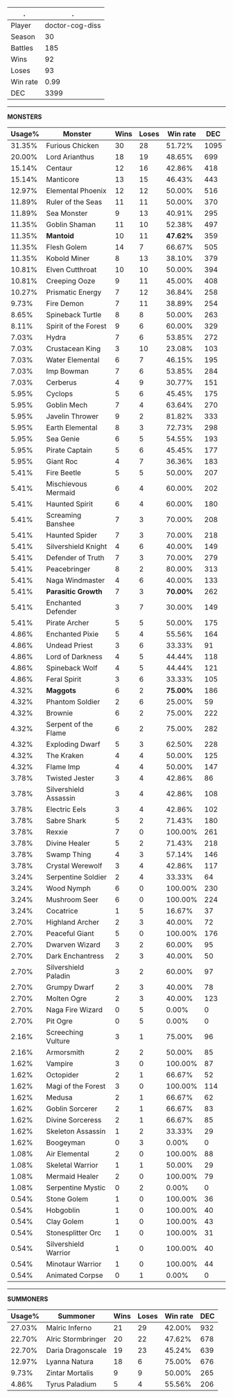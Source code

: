 .|.
|-|-
Player|doctor-cog-diss
Season|30
Battles|185
Wins|92
Loses|93
Win rate|0.99
DEC|3399

---
**MONSTERS**

Usage%|Monster|Wins|Loses|Win rate|DEC|
-|-|-|-|-|-|
31.35%|Furious Chicken|30|28|51.72%|1095|
20.00%|Lord Arianthus|18|19|48.65%|699|
15.14%|Centaur|12|16|42.86%|418|
15.14%|Manticore|13|15|46.43%|443|
12.97%|Elemental Phoenix|12|12|50.00%|516|
11.89%|Ruler of the Seas|11|11|50.00%|370|
11.89%|Sea Monster|9|13|40.91%|295|
11.35%|Goblin Shaman|11|10|52.38%|497|
11.35%|**Mantoid**|10|11|**47.62%**|359|
11.35%|Flesh Golem|14|7|66.67%|505|
11.35%|Kobold Miner|8|13|38.10%|379|
10.81%|Elven Cutthroat|10|10|50.00%|394|
10.81%|Creeping Ooze|9|11|45.00%|408|
10.27%|Prismatic Energy|7|12|36.84%|258|
9.73%|Fire Demon|7|11|38.89%|254|
8.65%|Spineback Turtle|8|8|50.00%|263|
8.11%|Spirit of the Forest|9|6|60.00%|329|
7.03%|Hydra|7|6|53.85%|272|
7.03%|Crustacean King|3|10|23.08%|103|
7.03%|Water Elemental|6|7|46.15%|195|
7.03%|Imp Bowman|7|6|53.85%|284|
7.03%|Cerberus|4|9|30.77%|151|
5.95%|Cyclops|5|6|45.45%|175|
5.95%|Goblin Mech|7|4|63.64%|270|
5.95%|Javelin Thrower|9|2|81.82%|333|
5.95%|Earth Elemental|8|3|72.73%|298|
5.95%|Sea Genie|6|5|54.55%|193|
5.95%|Pirate Captain|5|6|45.45%|177|
5.95%|Giant Roc|4|7|36.36%|183|
5.41%|Fire Beetle|5|5|50.00%|207|
5.41%|Mischievous Mermaid|6|4|60.00%|202|
5.41%|Haunted Spirit|6|4|60.00%|180|
5.41%|Screaming Banshee|7|3|70.00%|208|
5.41%|Haunted Spider|7|3|70.00%|218|
5.41%|Silvershield Knight|4|6|40.00%|149|
5.41%|Defender of Truth|7|3|70.00%|279|
5.41%|Peacebringer|8|2|80.00%|313|
5.41%|Naga Windmaster|4|6|40.00%|133|
5.41%|**Parasitic Growth**|7|3|**70.00%**|262|
5.41%|Enchanted Defender|3|7|30.00%|149|
5.41%|Pirate Archer|5|5|50.00%|175|
4.86%|Enchanted Pixie|5|4|55.56%|164|
4.86%|Undead Priest|3|6|33.33%|91|
4.86%|Lord of Darkness|4|5|44.44%|118|
4.86%|Spineback Wolf|4|5|44.44%|121|
4.86%|Feral Spirit|3|6|33.33%|105|
4.32%|**Maggots**|6|2|**75.00%**|186|
4.32%|Phantom Soldier|2|6|25.00%|59|
4.32%|Brownie|6|2|75.00%|222|
4.32%|Serpent of the Flame|6|2|75.00%|282|
4.32%|Exploding Dwarf|5|3|62.50%|228|
4.32%|The Kraken|4|4|50.00%|125|
4.32%|Flame Imp|4|4|50.00%|147|
3.78%|Twisted Jester|3|4|42.86%|86|
3.78%|Silvershield Assassin|3|4|42.86%|108|
3.78%|Electric Eels|3|4|42.86%|102|
3.78%|Sabre Shark|5|2|71.43%|180|
3.78%|Rexxie|7|0|100.00%|261|
3.78%|Divine Healer|5|2|71.43%|218|
3.78%|Swamp Thing|4|3|57.14%|146|
3.78%|Crystal Werewolf|3|4|42.86%|117|
3.24%|Serpentine Soldier|2|4|33.33%|64|
3.24%|Wood Nymph|6|0|100.00%|230|
3.24%|Mushroom Seer|6|0|100.00%|224|
3.24%|Cocatrice|1|5|16.67%|37|
2.70%|Highland Archer|2|3|40.00%|72|
2.70%|Peaceful Giant|5|0|100.00%|176|
2.70%|Dwarven Wizard|3|2|60.00%|95|
2.70%|Dark Enchantress|2|3|40.00%|50|
2.70%|Silvershield Paladin|3|2|60.00%|97|
2.70%|Grumpy Dwarf|2|3|40.00%|78|
2.70%|Molten Ogre|2|3|40.00%|123|
2.70%|Naga Fire Wizard|0|5|0.00%|0|
2.70%|Pit Ogre|0|5|0.00%|0|
2.16%|Screeching Vulture|3|1|75.00%|96|
2.16%|Armorsmith|2|2|50.00%|85|
1.62%|Vampire|3|0|100.00%|87|
1.62%|Octopider|2|1|66.67%|52|
1.62%|Magi of the Forest|3|0|100.00%|114|
1.62%|Medusa|2|1|66.67%|62|
1.62%|Goblin Sorcerer|2|1|66.67%|83|
1.62%|Divine Sorceress|2|1|66.67%|85|
1.62%|Skeleton Assassin|1|2|33.33%|29|
1.62%|Boogeyman|0|3|0.00%|0|
1.08%|Air Elemental|2|0|100.00%|88|
1.08%|Skeletal Warrior|1|1|50.00%|29|
1.08%|Mermaid Healer|2|0|100.00%|79|
1.08%|Serpentine Mystic|0|2|0.00%|0|
0.54%|Stone Golem|1|0|100.00%|36|
0.54%|Hobgoblin|1|0|100.00%|40|
0.54%|Clay Golem|1|0|100.00%|43|
0.54%|Stonesplitter Orc|1|0|100.00%|31|
0.54%|Silvershield Warrior|1|0|100.00%|40|
0.54%|Minotaur Warrior|1|0|100.00%|44|
0.54%|Animated Corpse|0|1|0.00%|0|

---
**SUMMONERS**

Usage%|Summoner|Wins|Loses|Win rate|DEC|
-|-|-|-|-|-|
27.03%|Malric Inferno|21|29|42.00%|932|
22.70%|Alric Stormbringer|20|22|47.62%|678|
22.70%|Daria Dragonscale|19|23|45.24%|639|
12.97%|Lyanna Natura|18|6|75.00%|676|
9.73%|Zintar Mortalis|9|9|50.00%|265|
4.86%|Tyrus Paladium|5|4|55.56%|206|
